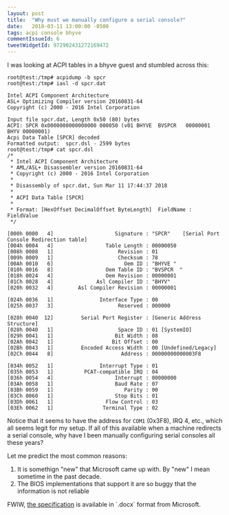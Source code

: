 ```yaml
---
layout: post
title:  "Why must we manually configure a serial console?"
date:   2018-03-11 13:00:00 -0500
tags: acpi console bhyve
commentIssueId: 6
tweetWidgetId: 972902431272169472
---
```


I was looking at ACPI tables in a bhyve guest and stumbled across this:

```
root@test:/tmp# acpidump -b spcr
root@test:/tmp# iasl -d spcr.dat

Intel ACPI Component Architecture
ASL+ Optimizing Compiler version 20160831-64
Copyright (c) 2000 - 2016 Intel Corporation

Input file spcr.dat, Length 0x50 (80) bytes
ACPI: SPCR 0x0000000000000000 000050 (v01 BHYVE  BVSPCR   00000001 BHYV 00000001)
Acpi Data Table [SPCR] decoded
Formatted output:  spcr.dsl - 2599 bytes
root@test:/tmp# cat spcr.dsl
/*
 * Intel ACPI Component Architecture
 * AML/ASL+ Disassembler version 20160831-64
 * Copyright (c) 2000 - 2016 Intel Corporation
 *
 * Disassembly of spcr.dat, Sun Mar 11 17:44:37 2018
 *
 * ACPI Data Table [SPCR]
 *
 * Format: [HexOffset DecimalOffset ByteLength]  FieldName : FieldValue
 */

[000h 0000   4]                    Signature : "SPCR"    [Serial Port Console Redirection table]
[004h 0004   4]                 Table Length : 00000050
[008h 0008   1]                     Revision : 01
[009h 0009   1]                     Checksum : 78
[00Ah 0010   6]                       Oem ID : "BHYVE "
[010h 0016   8]                 Oem Table ID : "BVSPCR  "
[018h 0024   4]                 Oem Revision : 00000001
[01Ch 0028   4]              Asl Compiler ID : "BHYV"
[020h 0032   4]        Asl Compiler Revision : 00000001

[024h 0036   1]               Interface Type : 00
[025h 0037   3]                     Reserved : 000000

[028h 0040  12]         Serial Port Register : [Generic Address Structure]
[028h 0040   1]                     Space ID : 01 [SystemIO]
[029h 0041   1]                    Bit Width : 08
[02Ah 0042   1]                   Bit Offset : 00
[02Bh 0043   1]         Encoded Access Width : 00 [Undefined/Legacy]
[02Ch 0044   8]                      Address : 00000000000003F8

[034h 0052   1]               Interrupt Type : 01
[035h 0053   1]          PCAT-compatible IRQ : 04
[036h 0054   4]                    Interrupt : 00000000
[03Ah 0058   1]                    Baud Rate : 07
[03Bh 0059   1]                       Parity : 00
[03Ch 0060   1]                    Stop Bits : 01
[03Dh 0061   1]                 Flow Control : 03
[03Eh 0062   1]                Terminal Type : 02
```

Notice that it seems to have the address for `COM1` (0x3F8), IRQ 4, etc., which
all seems legit for my setup.  If all of this available when a machine redirects
a serial console, why have I been manually configuring serial consoles all these
years?

Let me predict the most common reasons:

1. It is somethign "new" that Microsoft came up with.  By "new" I mean sometime
in the past decade.
1. The BIOS implementations that support it are so buggy that the information is
not reliable

FWIW, [the specification](https://docs.microsoft.com/en-us/previous-versions/windows/hardware/design/dn639132(v=vs.85)) is available in `.docx` format from Microsoft.
